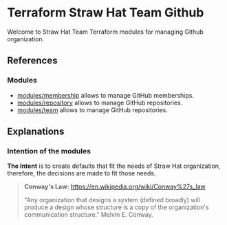 # Terraform Straw Hat Team Github

Welcome to Straw Hat Team Terraform modules for managing Github organization.

## References

### Modules

- [modules/membership](./modules/membership/README.md) allows to manage GitHub memberships.
- [modules/repository](./modules/repository/README.md) allows to manage GitHub repositories.
- [modules/team](./modules/team/README.md) allows to manage GitHub repositories.

## Explanations

### Intention of the modules

**The Intent** is to create defaults that fit the needs of Straw Hat
organization, therefore, the decisions are made to fit those needs.

> **Conway's Law:** https://en.wikipedia.org/wiki/Conway%27s_law
>
> "Any organization that designs a system (defined broadly) will produce a design
> whose structure is a copy of the organization's communication structure."
> Melvin E. Conway.
